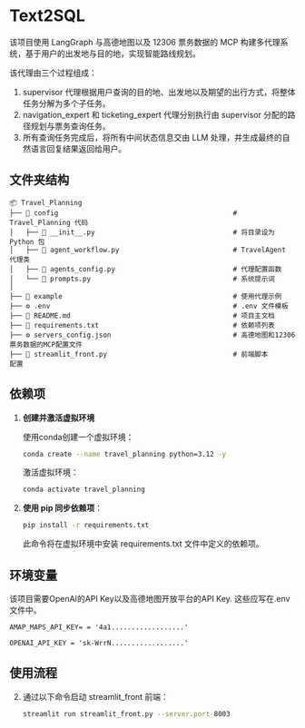 # Text2SQL
该项目使用 LangGraph 与高德地图以及 12306 票务数据的 MCP 构建多代理系统，基于用户的出发地与目的地，实现智能路线规划。

该代理由三个过程组成：
1. supervisor 代理根据用户查询的目的地、出发地以及期望的出行方式，将整体任务分解为多个子任务。
2. navigation_expert 和 ticketing_expert 代理分别执行由 supervisor 分配的路径规划与票务查询任务。
3. 所有查询任务完成后，将所有中间状态信息交由 LLM 处理，并生成最终的自然语言回复结果返回给用户。

## 文件夹结构

```plaintext
📦 Travel_Planning
├── 📁 config                                           # Travel_Planning 代码
│   ├── 📄 __init__.py                                  # 将目录设为 Python 包
│   ├── 📄 agent_workflow.py                            # TravelAgent 代理类
│   ├── 📄 agents_config.py                             # 代理配置函数
│   └── 📄 prompts.py                                   # 系统提示词
│
├── 📁 example                                          # 使用代理示例
├── ⚙️ .env                                             # .env 文件模板
├── 📄 README.md                                        # 项目主文档
├── 📄 requirements.txt                                 # 依赖项列表
├── ⚙️ servers_config.json                              # 高德地图和12306票务数据的MCP配置文件
├── 📄 streamlit_front.py                               # 前端脚本
配置
```

## 依赖项

1. **创建并激活虚拟环境**

    使用conda创建一个虚拟环境：

    ```bash
    conda create --name travel_planning python=3.12 -y
    ```

    激活虚拟环境：
     
     ```bash
    conda activate travel_planning
    ```

2. **使用 pip 同步依赖项**：

    ```bash
    pip install -r requirements.txt
    ```
    
    此命令将在虚拟环境中安装 requirements.txt 文件中定义的依赖项。

## 环境变量

该项目需要OpenAI的API Key以及高德地图开放平台的API Key. 这些应写在.env文件中。

`AMAP_MAPS_API_KEY= = '4a1..................'`

`OPENAI_API_KEY = 'sk-WrrN..................'`


## 使用流程

2. 通过以下命令启动 streamlit_front 前端：
    ```bash
    streamlit run streamlit_front.py --server.port 8003
    ```
